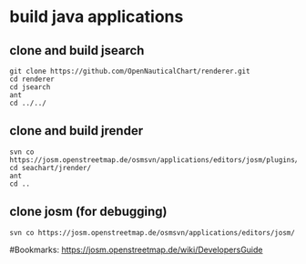 # build java applications

## clone and build jsearch
```
git clone https://github.com/OpenNauticalChart/renderer.git
cd renderer
cd jsearch
ant
cd ../../
```

## clone and build jrender
```
svn co https://josm.openstreetmap.de/osmsvn/applications/editors/josm/plugins/seachart
cd seachart/jrender/
ant
cd ..
```

## clone josm (for debugging)
```
svn co https://josm.openstreetmap.de/osmsvn/applications/editors/josm/
```

#Bookmarks:
 https://josm.openstreetmap.de/wiki/DevelopersGuide
